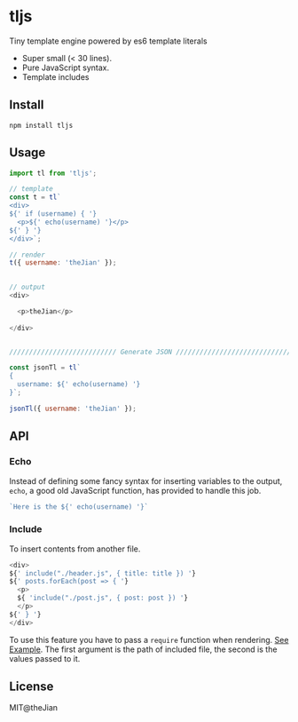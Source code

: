 # tljs
Tiny template engine powered by es6 template literals

- Super small (< 30 lines).
- Pure JavaScript syntax.
- Template includes


## Install
```
npm install tljs
```

## Usage

```JavaScript
import tl from 'tljs';

// template
const t = tl`
<div>
${' if (username) { '}
  <p>${' echo(username) '}</p>
${' } '}
</div>`;

// render
t({ username: 'theJian' });

  
// output
<div>

  <p>theJian</p>
  
</div>


/////////////////////////// Generate JSON ////////////////////////////////

const jsonTl = tl`
{
  username: ${' echo(username) '}
}`;

jsonTl({ username: 'theJian' });
```

## API

### Echo

Instead of defining some fancy syntax for inserting variables to the output, `echo`, a good old JavaScript function, has provided to handle this job.

```JavaScript
`Here is the ${' echo(username) '}`
```

### Include

To insert contents from another file.
```JavaScript
<div>
${' include("./header.js", { title: title }) '}
${' posts.forEach(post => { '}
  <p>
  ${ 'include("./post.js", { post: post }) '}
  </p>
${' } '}
</div>
```
To use this feature you have to pass a `require` function when rendering. [See Example](fixtures/index.js).
The first argument is the path of included file, the second is the values passed to it.


## License
MIT@theJian
